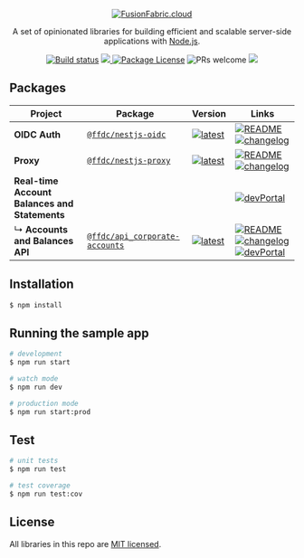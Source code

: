 <p align="center">
  <a href="https://www.fusionfabric.cloud/" target="blank"><img src="https://www.fusionfabric.cloud/sites/default/files/styles/banner_standard/public/image/2018-05/Fusion%20Operate%20Cloud%20%283%29.jpg"  alt="FusionFabric.cloud" /></a>
</p>
  
  <p align="center">A set of opinionated libraries for building efficient and scalable server-side applications with <a href="http://nodejs.org" target="blank">Node.js</a>.</p>
<p align="center">
  <a href="https://github.com/fusionfabric/finastra-nodejs-libs/actions?query=workflow%3ABuild"><img src="https://github.com/fusionfabric/finastra-nodejs-libs/workflows/Build/badge.svg" alt="Build status" /></a>
  <a href="https://codecov.io/gh/fusionfabric/finastra-nodejs-libs">
  <img src="https://codecov.io/gh/fusionfabric/finastra-nodejs-libs/branch/develop/graph/badge.svg" />
</a>
  <a href="https://www.npmjs.com/~nestjscore"><img src="https://img.shields.io/npm/l/@nestjs/core.svg" alt="Package License" /></a>
  <img src="https://img.shields.io/badge/PRs-welcome-green" alt="PRs welcome"/>
  <a href="https://twitter.com/FinastraFS"><img src="https://img.shields.io/twitter/follow/FinastraFS.svg?style=social&label=Follow"></a>
</p>

## Packages

| Project                                       | Package                                                                                  | Version                                                                                                                                   | Links                                                                                                                                                                                                                                                                                                                                                                                                          |
| --------------------------------------------- | ---------------------------------------------------------------------------------------- | ----------------------------------------------------------------------------------------------------------------------------------------- | -------------------------------------------------------------------------------------------------------------------------------------------------------------------------------------------------------------------------------------------------------------------------------------------------------------------------------------------------------------------------------------------------------------- |
| **OIDC Auth**                                 | [`@ffdc/nestjs-oidc`](https://npmjs.com/package/@ffdc/nestjs-oidc)                       | [![latest](https://img.shields.io/npm/v/@ffdc/nestjs-oidc/latest.svg)](https://npmjs.com/package/@ffdc/nestjs-oidc)                       | [![README](https://img.shields.io/badge/README--green.svg)](/libs/oidc/README.md) [![changelog](https://img.shields.io/badge/changelog-%20-yellow)](./libs/oidc/CHANGELOG.md)                                                                                                                                                                                                                                  |
| **Proxy**                                     | [`@ffdc/nestjs-proxy`](https://npmjs.com/package/@ffdc/nestjs-proxy)                     | [![latest](https://img.shields.io/npm/v/@ffdc/nestjs-proxy/latest.svg)](https://npmjs.com/package/@ffdc/nestjs-proxy)                     | [![README](https://img.shields.io/badge/README--green.svg)](/libs/proxy/README.md) [![changelog](https://img.shields.io/badge/changelog-%20-yellow)](./libs/proxy/CHANGELOG.md)                                                                                                                                                                                                                                |
| **Real-time Account Balances and Statements** |                                                                                          |                                                                                                                                           | [![devPortal](https://img.shields.io/badge/DevPortal-%20-blue)](https://developer.fusionfabric.cloud/solution/real-time-account-balances-and-statement)                                                                                                                                                                                                                                                        |
| ↳ **Accounts and Balances API**               | [`@ffdc/api_corporate-accounts`](https://npmjs.com/package/@ffdc/api_corporate-accounts) | [![latest](https://img.shields.io/npm/v/@ffdc/api_corporate-accounts/latest.svg)](https://npmjs.com/package/@ffdc/api_corporate-accounts) | [![README](https://img.shields.io/badge/README--green.svg)](/libs/ffdc-apis/corporate-accounts/README.md) [![changelog](https://img.shields.io/badge/changelog-%20-yellow)](./libs/ffdc-apis/corporate-accounts/CHANGELOG.md) [![devPortal](https://img.shields.io/badge/DevPortal-%20-blue)](https://developer.fusionfabric.cloud/api/corporate-accounteinfo-me-v1-831cb09d-cc10-4772-8ed5-8a6b72ec8e01/docs) |

## Installation

```bash
$ npm install
```

## Running the sample app

```bash
# development
$ npm run start

# watch mode
$ npm run dev

# production mode
$ npm run start:prod
```

## Test

```bash
# unit tests
$ npm run test

# test coverage
$ npm run test:cov
```

## License

All libraries in this repo are [MIT licensed](LICENSE).
